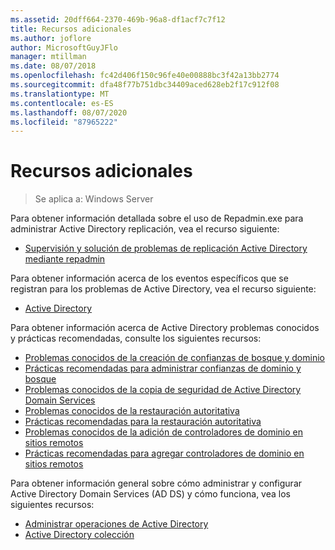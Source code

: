 ```yaml
---
ms.assetid: 20dff664-2370-469b-96a8-df1acf7c7f12
title: Recursos adicionales
ms.author: joflore
author: MicrosoftGuyJFlo
manager: mtillman
ms.date: 08/07/2018
ms.openlocfilehash: fc42d406f150c96fe40e00888bc3f42a13bb2774
ms.sourcegitcommit: dfa48f77b751dbc34409aced628eb2f17c912f08
ms.translationtype: MT
ms.contentlocale: es-ES
ms.lasthandoff: 08/07/2020
ms.locfileid: "87965222"
---
```

# <a name="additional-resources"></a>Recursos adicionales

>Se aplica a: Windows Server

Para obtener información detallada sobre el uso de Repadmin.exe para administrar Active Directory replicación, vea el recurso siguiente:

- [Supervisión y solución de problemas de replicación Active Directory mediante repadmin](https://go.microsoft.com/fwlink/?LinkId=122830)

Para obtener información acerca de los eventos específicos que se registran para los problemas de Active Directory, vea el recurso siguiente:

- [Active Directory](https://go.microsoft.com/fwlink/?LinkId=122877)

Para obtener información acerca de Active Directory problemas conocidos y prácticas recomendadas, consulte los siguientes recursos:

- [Problemas conocidos de la creación de confianzas de bosque y dominio](https://go.microsoft.com/fwlink/?LinkId=128784)
- [Prácticas recomendadas para administrar confianzas de dominio y bosque](https://go.microsoft.com/fwlink/?LinkId=128785)
- [Problemas conocidos de la copia de seguridad de Active Directory Domain Services](https://go.microsoft.com/fwlink/?LinkId=128793)
- [Problemas conocidos de la restauración autoritativa](https://go.microsoft.com/fwlink/?LinkId=128788)
- [Prácticas recomendadas para la restauración autoritativa](https://go.microsoft.com/fwlink/?LinkId=128791)
- [Problemas conocidos de la adición de controladores de dominio en sitios remotos](https://go.microsoft.com/fwlink/?LinkId=128794)
- [Prácticas recomendadas para agregar controladores de dominio en sitios remotos](https://go.microsoft.com/fwlink/?LinkId=128796)

Para obtener información general sobre cómo administrar y configurar Active Directory Domain Services (AD DS) y cómo funciona, vea los siguientes recursos:

- [Administrar operaciones de Active Directory](https://go.microsoft.com/fwlink/?LinkId=128798)
- [Active Directory colección](https://go.microsoft.com/fwlink/?LinkId=34157)